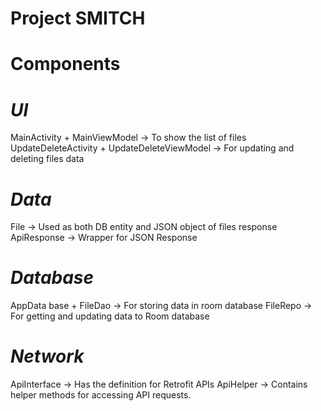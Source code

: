 # **Project SMITCH**

# **Components** 

# *UI*
MainActivity + MainViewModel -> To show the list of files
UpdateDeleteActivity + UpdateDeleteViewModel -> For updating and deleting files data

# *Data*
File -> Used as both DB entity and JSON object of files response
ApiResponse -> Wrapper for JSON Response

# *Database*
AppData base + FileDao -> For storing data in room database
FileRepo -> For getting and updating data to Room database

# *Network*
ApiInterface -> Has the definition for Retrofit APIs
ApiHelper -> Contains helper methods for accessing API requests.